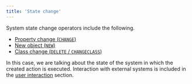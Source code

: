 ```yaml
---
title: 'State change'
---
```


System state change operators include the following.

-   [Property change (`CHANGE`)](Property_change_CHANGE.md)
-   [New object (`NEW`)](New_object_NEW.md)
-   [Class change (`DELETE` / `CHANGECLASS`)](Class_change_CHANGECLASS_DELETE.md)

In this case, we are talking about the state of the system in which the created action is executed. Interaction with external systems is included in the [user interaction](User_IS_interaction.md) section.
